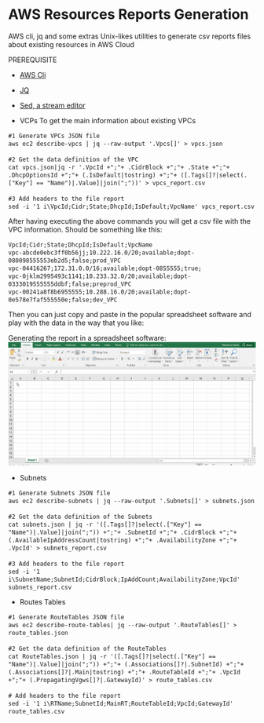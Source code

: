 # AWS Resources Reports Generation
AWS cli, jq and some extras Unix-likes utilities to generate csv reports files about existing resources in AWS Cloud

PREREQUISITE

- [AWS Cli](https://docs.aws.amazon.com/cli/latest/userguide/install-linux-al2017.html) 
- [JQ](https://stedolan.github.io/jq/download/)
- [Sed, a stream editor](https://www.gnu.org/software/sed/manual/sed.html)

- VCPs
To get the main information about existing VPCs

~~~~
#1 Generate VPCs JSON file
aws ec2 describe-vpcs | jq --raw-output '.Vpcs[]' > vpcs.json

#2 Get the data definition of the VPC
cat vpcs.json|jq -r '.VpcId +";"+ .CidrBlock +";"+ .State +";"+ .DhcpOptionsId +";"+ (.IsDefault|tostring) +";"+ ([.Tags[]?|select(.["Key"] == "Name")|.Value]|join(";"))' > vpcs_report.csv

#3 Add headers to the file report 
sed -i '1 i\VpcId;Cidr;State;DhcpId;IsDefault;VpcName' vpcs_report.csv
~~~~

After having executing the above commands you will get a csv file with the VPC information. Should be something like this:

~~~~
VpcId;Cidr;State;DhcpId;IsDefault;VpcName
vpc-abcde0ebc3ff0b56jj;10.222.16.0/20;available;dopt-080098555553eb2d5;false;prod_VPC
vpc-04416267;172.31.0.0/16;available;dopt-0855555;true;
vpc-0jklm2995493c1141;10.233.32.0/20;available;dopt-0333019555555ddbf;false;preprod_VPC
vpc-00241a8f8b6955555;10.288.16.0/20;available;dopt-0e578e7faf555550e;false;dev_VPC
~~~~

Then you can just copy and paste in the popular spreadsheet software and play with the data in the way that you like:

Generating the report in a spreadsheet software: ![alt text](/CreatingVPCReport.gif)

- Subnets

~~~~
#1 Generate Subnets JSON file
aws ec2 describe-subnets | jq --raw-output '.Subnets[]' > subnets.json

#2 Get the data definition of the Subnets
cat subnets.json | jq -r '([.Tags[]?|select(.["Key"] == "Name")|.Value]|join(";")) +";"+ .SubnetId +";"+ .CidrBlock +";"+ (.AvailableIpAddressCount|tostring) +";"+ .AvailabilityZone +";"+ .VpcId' > subnets_report.csv

#3 Add headers to the file report 
sed -i '1 i\SubnetName;SubnetId;CidrBlock;IpAddCount;AvailabilityZone;VpcId' subnets_report.csv
~~~~

- Routes Tables

~~~~
#1 Generate RouteTables JSON file
aws ec2 describe-route-tables| jq --raw-output '.RouteTables[]' > route_tables.json

#2 Get the data definition of the RouteTables
cat RouteTables.json | jq -r '([.Tags[]?|select(.["Key"] == "Name")|.Value]|join(";")) +";"+ (.Associations[]?|.SubnetId) +";"+ (.Associations[]?|.Main|tostring) +";"+ .RouteTableId +";"+ .VpcId +";"+ (.PropagatingVgws[]?|.GatewayId)' > route_tables.csv

# Add headers to the file report 
sed -i '1 i\RTName;SubnetId;MainRT;RouteTableId;VpcId;GatewayId' route_tables.csv
~~~~
